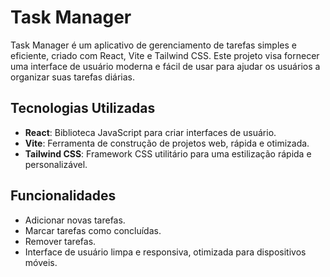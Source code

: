 # Task Manager

Task Manager é um aplicativo de gerenciamento de tarefas simples e eficiente, criado com React, Vite e Tailwind CSS. Este projeto visa fornecer uma interface de usuário moderna e fácil de usar para ajudar os usuários a organizar suas tarefas diárias.

## Tecnologias Utilizadas

- **React**: Biblioteca JavaScript para criar interfaces de usuário.
- **Vite**: Ferramenta de construção de projetos web, rápida e otimizada.
- **Tailwind CSS**: Framework CSS utilitário para uma estilização rápida e personalizável.

## Funcionalidades

- Adicionar novas tarefas.
- Marcar tarefas como concluídas.
- Remover tarefas.
- Interface de usuário limpa e responsiva, otimizada para dispositivos móveis.


